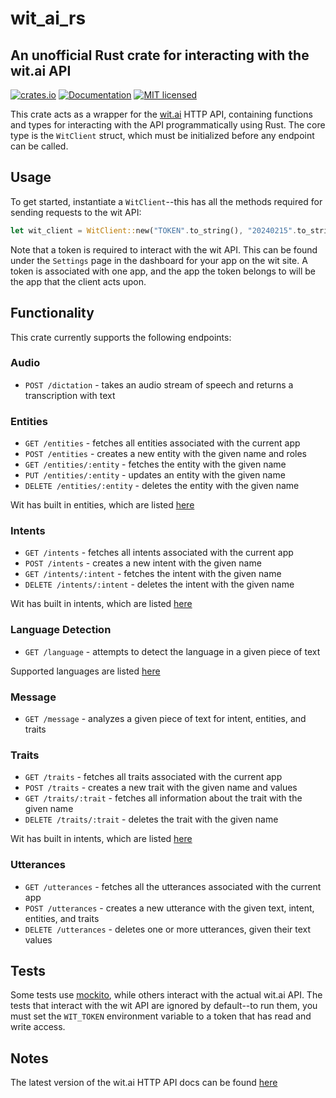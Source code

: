 # wit_ai_rs
## An unofficial Rust crate for interacting with the wit.ai API
[![crates.io](https://img.shields.io/crates/v/wit_ai_rs.svg)](https://crates.io/crates/wit_ai_rs)
[![Documentation](https://docs.rs/wit_ai_rs/badge.svg)](https://docs.rs/wit_ai_rs)
[![MIT licensed](https://img.shields.io/crates/l/wit_ai_rs.svg)](./LICENSE)

This crate acts as a wrapper for the [wit.ai](https://wit.ai/) HTTP API, containing functions and types for interacting with the API programmatically using Rust. The core type is the `WitClient` struct, which must be initialized before any endpoint can be called.

## Usage

To get started, instantiate a `WitClient`--this has all the methods required for sending requests to the wit API:
```rust
let wit_client = WitClient::new("TOKEN".to_string(), "20240215".to_string());
```

Note that a token is required to interact with the wit API. This can be found under the `Settings` page in the dashboard for your app on the wit site. A token is associated with one app, and the app the token belongs to will be the app that the client acts upon.

## Functionality

This crate currently supports the following endpoints:

### Audio
- `POST /dictation` - takes an audio stream of speech and returns a transcription with text

### Entities
- `GET /entities` - fetches all entities associated with the current app
- `POST /entities` - creates a new entity with the given name and roles
- `GET /entities/:entity` - fetches the entity with the given name
- `PUT /entities/:entity` - updates an entity with the given name
- `DELETE /entities/:entity` - deletes the entity with the given name

Wit has built in entities, which are listed [here](https://wit.ai/docs/built-in-entities/)

### Intents
- `GET /intents` - fetches all intents associated with the current app
- `POST /intents` - creates a new intent with the given name
- `GET /intents/:intent` - fetches the intent with the given name
- `DELETE /intents/:intent` - deletes the intent with the given name

Wit has built in intents, which are listed [here](https://wit.ai/docs/built-in-intents/)

### Language Detection
- `GET /language` - attempts to detect the language in a given piece of text

Supported languages are listed [here](https://wit.ai/faq)

### Message
- `GET /message` - analyzes a given piece of text for intent, entities, and traits

### Traits
- `GET /traits` - fetches all traits associated with the current app
- `POST /traits` - creates a new trait with the given name and values
- `GET /traits/:trait` - fetches all information about the trait with the given name
- `DELETE /traits/:trait` - deletes the trait with the given name

Wit has built in intents, which are listed [here](https://wit.ai/docs/built-in-traits/)

### Utterances
- `GET /utterances` - fetches all the utterances associated with the current app
- `POST /utterances` - creates a new utterance with the given text, intent, entities, and traits
- `DELETE /utterances` - deletes one or more utterances, given their text values

## Tests

Some tests use [mockito](https://crates.io/crates/mockito), while others interact with the actual wit.ai API. The tests that interact with the wit API are ignored by default--to run them, you must set the `WIT_TOKEN` environment variable to a token that has read and write access.

## Notes

The latest version of the wit.ai HTTP API docs can be found [here](https://wit.ai/docs/http/)
